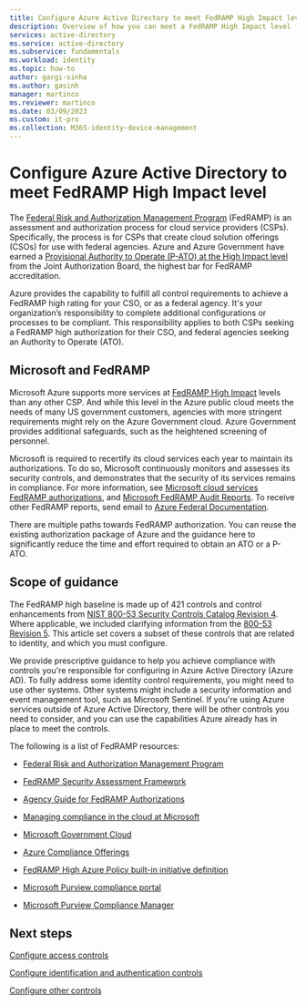 ```yaml
---
title: Configure Azure Active Directory to meet FedRAMP High Impact level
description: Overview of how you can meet a FedRAMP High Impact level for your organization by using Azure Active Directory.
services: active-directory 
ms.service: active-directory
ms.subservice: fundamentals
ms.workload: identity
ms.topic: how-to
author: gargi-sinha
ms.author: gasinh
manager: martinco
ms.reviewer: martinco
ms.date: 03/09/2023
ms.custom: it-pro
ms.collection: M365-identity-device-management
---
```



# Configure Azure Active Directory to meet FedRAMP High Impact level

The [Federal Risk and Authorization Management Program](https://www.fedramp.gov/) (FedRAMP) is an assessment and authorization process for cloud service providers (CSPs). Specifically, the process is for CSPs that create cloud solution offerings (CSOs) for use with federal agencies. Azure and Azure Government have earned a [Provisional Authority to Operate (P-ATO) at the High Impact level](/compliance/regulatory/offering-fedramp) from the Joint Authorization Board, the highest bar for FedRAMP accreditation.

Azure provides the capability to fulfill all control requirements to achieve a FedRAMP high rating for your CSO, or as a federal agency. It's your organization’s responsibility to complete additional configurations or processes to be compliant. This responsibility applies to both CSPs seeking a FedRAMP high authorization for their CSO, and federal agencies seeking an Authority to Operate (ATO). 

## Microsoft and FedRAMP 

Microsoft Azure supports more services at [FedRAMP High Impact](../../azure-government/compliance/azure-services-in-fedramp-auditscope.md) levels than any other CSP. And while this level in the Azure public cloud meets the needs of many US government customers, agencies with more stringent requirements might rely on the Azure Government cloud. Azure Government provides additional safeguards, such as the heightened screening of personnel. 

Microsoft is required to recertify its cloud services each year to maintain its authorizations. To do so, Microsoft continuously monitors and assesses its security controls, and demonstrates that the security of its services remains in compliance. For more information, see [Microsoft cloud services FedRAMP authorizations](https://marketplace.fedramp.gov/), and [Microsoft FedRAMP Audit Reports](https://aka.ms/MicrosoftFedRAMPAuditDocuments). To receive other FedRAMP reports, send email to [Azure Federal Documentation](mailto:AzFedDoc@microsoft.com).

There are multiple paths towards FedRAMP authorization. You can reuse the existing authorization package of Azure and the guidance here to significantly reduce the time and effort required to obtain an ATO or a P-ATO. 

## Scope of guidance

The FedRAMP high baseline is made up of 421 controls and control enhancements from [NIST 800-53 Security Controls Catalog Revision 4](https://csrc.nist.gov/publications/detail/sp/800-53/rev-4/final). Where applicable, we included clarifying information from the [800-53 Revision 5](https://csrc.nist.gov/publications/detail/sp/800-53/rev-5/final). This article set covers a subset of these controls that are related to identity, and which you must configure. 

We provide prescriptive guidance to help you achieve compliance with controls you're responsible for configuring in Azure Active Directory (Azure AD). To fully address some identity control requirements, you might need to use other systems. Other systems might include a security information and event management tool, such as Microsoft Sentinel. If you're using Azure services outside of Azure Active Directory, there will be other controls you need to consider, and you can use the capabilities Azure already has in place to meet the controls.

The following is a list of FedRAMP resources:

* [Federal Risk and Authorization Management Program](https://www.fedramp.gov/)

* [FedRAMP Security Assessment Framework](https://reciprocity.com/blog/conducting-a-fedramp-risk-assessment/)

* [Agency Guide for FedRAMP Authorizations](https://www.fedramp.gov/assets/resources/documents/Agency_Authorization_Playbook.pdf)

* [Managing compliance in the cloud at Microsoft](https://www.microsoft.com/trustcenter/common-controls-hub)

* [Microsoft Government Cloud](https://go.microsoft.com/fwlink/p/?linkid=2087246)

* [Azure Compliance Offerings](https://aka.ms/azurecompliance)

* [FedRAMP High Azure Policy built-in initiative definition](../../governance/policy/samples/fedramp-high.md)

* [Microsoft Purview compliance portal](/microsoft-365/compliance/microsoft-365-compliance-center)

* [Microsoft Purview Compliance Manager](/microsoft-365/compliance/compliance-manager)

## Next steps

[Configure access controls](fedramp-access-controls.md)

[Configure identification and authentication controls](fedramp-identification-and-authentication-controls.md)

[Configure other controls](fedramp-other-controls.md)
